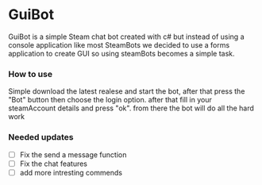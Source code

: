 # GuiBot

GuiBot is a simple Steam chat bot created with c# but instead of using a console application like most SteamBots we decided to use a forms application to create GUI so using steamBots becomes a simple task.


### How to use
Simple download the latest realese and start the bot, after that press the "Bot" button then choose the login option. after that fill in your steamAccount details and press "ok". from there the bot will do all the hard work


### Needed updates

- [ ] Fix the send a message function
- [ ] Fix the chat features
- [ ] add more intresting commends
